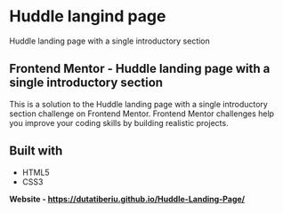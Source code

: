 <h1>Huddle langind page</h1>
<p>Huddle landing page with a single introductory section</p>

  <h2>Frontend Mentor - Huddle landing page with a single introductory section</h2>
<p1>This is a solution to the Huddle landing page with a single introductory section challenge on Frontend Mentor. Frontend Mentor challenges help you improve your coding skills by building realistic projects.</p1>

<h2>Built with</h2>
<ul>
  <li>HTML5</li>
  <li>CSS3</li>
</ul>

<strong>Website - https://dutatiberiu.github.io/Huddle-Landing-Page/</strong>
